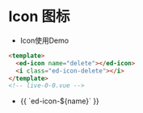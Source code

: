 # Icon 图标

- Icon使用Demo

```html
<template>
  <ed-icon name="delete"></ed-icon>
  <i class="ed-icon-delete"></i>
</template>
<!-- live-0-0.vue -->
```

<ul class="icon-list">
  <li v-for="name in $icon" :key="name">
    <i :class="'ed-icon-' + name"></i>
    <span class="icon-name1">{{ `ed-icon-${name}` }}</span>
    <!-- <span class="icon-name">{{'ed-icon-' + name}}</span> -->
  </li>
</ul>

